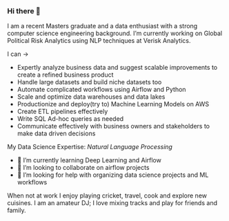 ### Hi there 👋

I am a recent Masters graduate and a data enthusiast with a strong computer science engineering background. I’m currently working on Global Political Risk Analytics using NLP techniques at Verisk Analytics. 

I can ->
- Expertly analyze business data and suggest scalable improvements to create a refined business product
- Handle large datasets and build niche datasets too
- Automate complicated workflows using Airflow and Python
- Scale and optimize data warehouses and data lakes
- Productionize and deploy(try to) Machine Learning Models on AWS
- Create ETL pipelines effectively
- Write SQL Ad-hoc queries as needed
- Communicate effectively with business owners and stakeholders to make data driven decisions

My Data Science Expertise: *Natural Language Processing*

- 🌱 I’m currently learning Deep Learning and Airflow
- 👯 I’m looking to collaborate on airflow projects
- 🤔 I’m looking for help with organizing data science projects and ML workflows

When not at work I enjoy playing cricket, travel, cook and explore new cuisines. I am an amateur DJ; I love mixing tracks and play for friends and family. 
